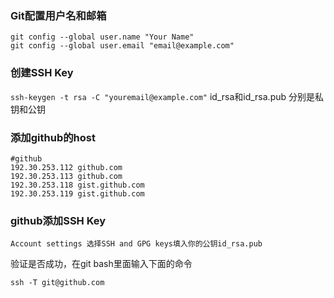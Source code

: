 ### Git配置用户名和邮箱
```
git config --global user.name "Your Name"
git config --global user.email "email@example.com"
```

### 创建SSH Key
`ssh-keygen -t rsa -C "youremail@example.com"`
id_rsa和id_rsa.pub 分别是私钥和公钥

### 添加github的host
```
#github
192.30.253.112 github.com
192.30.253.113 github.com
192.30.253.118 gist.github.com
192.30.253.119 gist.github.com
```

### github添加SSH Key
`Account settings 选择SSH and GPG keys填入你的公钥id_rsa.pub`

验证是否成功，在git bash里面输入下面的命令

`ssh -T git@github.com`
